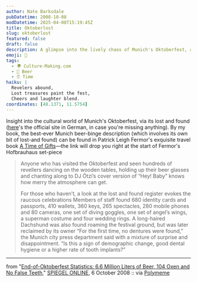 ```yaml
---
author: Nate Barksdale
pubDatetime: 2008-10-08
modDatetime: 2025-04-08T15:19:45Z
title: Oktoberlost
slug: oktoberlost
featured: false
draft: false
description: A glimpse into the lively chaos of Munich's Oktoberfest, adorned by its amusing lost and found treasures.
emoji: 🍻
tags:
  - 🌍 Culture-Making.com
  - 🍺 Beer
  - ⏰ Time
haiku: |
  Revelers abound,  
  Lost treasures paint the fest,  
  Cheers and laughter blend.
coordinates: [48.1371, 11.5754]
---
```


Insight into the cultural world of Munich's Oktoberfest, via its lost and found ([here](http://web.archive.org/web/20081210172641/http://www.oktoberfest.de:80/de/01/content/041002fundbuero/)'s the official site in German, in case you're missing anything). By my book, the best-ever Munich beer-binge description (which involves its own bit of lost-and found) can be found in Patrick Leigh Fermor's exquisite travel book [A Time of Gifts](http://books.google.com/books?id=eNHlV7iiEssC&printsec=frontcover&dq=a+time+of+gifts&ei=lBDtSJ7UIoWYsgPZ6IzmBg&sig=ACfU3U2mYgipxYCeKUEd9uGxh7DZ8DLMXQ#PPA103,M1)—the link will drop you right at the start of Fermor's Hofbrauhaus set-piece

> Anyone who has visited the Oktoberfest and seen hundreds of revellers dancing on the wooden tables, holding up their beer glasses and chanting along to DJ Ötzi’s cover version of “Hey! Baby” knows how merry the atmosphere can get.
>
> For those who haven’t, a look at the lost and found register evokes the raucous celebrations
> Members of staff found 680 identity cards and passports, 410 wallets, 360 keys, 265 spectacles, 280 mobile phones and 80 cameras, one set of diving goggles, one set of angel’s wings, a superman costume and four wedding rings. A long-haired Dachshund was also found roaming the festival ground, but was later reclaimed by its owner
> “For the first time, no dentures were found,” the Munich city press department said with a mixture of surprise and disappointment. “Is this a sign of demographic change, good dental hygiene or a higher rate of tooth implants?”

---

from "[End-of-Oktoberfest Statistics: 6.6 Million Liters of Beer, 104 Oxen and No False Teeth](http://www.spiegel.de/international/zeitgeist/0,1518,582509,00.html)," [SPIEGEL ONLINE](http://www.spiegel.de/international/zeitgeist/0,1518,582509,00.html), 6 October 2008 :: via [Polymeme](http://polymeme.com/)
